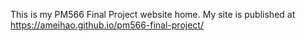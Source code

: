 This is my PM566 Final Project website home. 
My site is published at https://ameihao.github.io/pm566-final-project/ 
